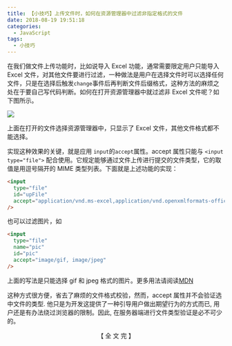 ```yaml
---
title: 【小技巧】上传文件时，如何在资源管理器中过滤非指定格式的文件
date: 2018-08-19 19:51:18
categories:
  - JavaScript
tags:
  - 小技巧
---
```


在我们做文件上传功能时，比如说导入 Excel 功能，通常需要限定用户只能导入 Excel 文件，对其他文件要进行过滤，一种做法是用户在选择文件时可以选择任何文件，只是在选择后触发`change`事件后再判断文件后缀格式，这种方法的麻烦之处在于要自己写代码判断。如何在打开资源管理器中就过滤非 Excel 文件呢？如下图所示。

<!-- more -->

![](https://myimgcloud.oss-cn-hangzhou.aliyuncs.com/input-file-accept/1.png)

上面在打开的文件选择资源管理器中，只显示了 Excel 文件，其他文件格式都不能选择。

实现这种效果的关键，就是应用 `input`的`accept`属性。accept 属性只能与 `<input type="file">` 配合使用。它规定能够通过文件上传进行提交的文件类型，它的取值是用逗号隔开的 MIME 类型列表。下面就是上述功能的实现：

```html
<input
  type="file"
  id="upFile"
  accept="application/vnd.ms-excel,application/vnd.openxmlformats-officedocument.spreadsheetml.sheet"
/>
```

也可以过滤图片，如

```html
<input
  type="file"
  name="pic"
  id="pic"
  accept="image/gif, image/jpeg"
/>
```

上面的写法是只能选择 gif 和 jpeg 格式的图片。更多用法请阅读[MDN](https://developer.mozilla.org/zh-CN/docs/Web/HTML/Element/Input/file)

这种方式很方便，省去了麻烦的文件格式校验，然而，accept 属性并不会验证选中文件的类型. 他只是为开发这提供了一种引导用户做出期望行为的方式而已, 用户还是有办法绕过浏览器的限制。因此, 在服务器端进行文件类型验证是必不可少的。

<div style="text-align:center;">【 全 文 完 】</div>

